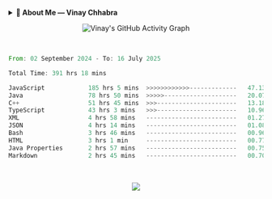 <p align="center">
  <details>
    <summary><b>💫 About Me — Vinay Chhabra</b></summary>

  > 👋 Hi, I’m **Vinay Chhabra**  
  > A **DSA Enthusiast**, **Web Developer**, and **Competitive Programmer**  
  > Currently learning **Frontend System Design**, **Docker**, and **Kubernetes**  
  > Always **Learning and Growing** 🚀  

  ---

  ### 💬 Ask Me About:
  - Data Structures and Algorithms  
  - Competitive Programming  
  - Web Development  

  ---

  ### 📫 Reach Me:
  - 📧 [Chhabravinay549@gmail.com](mailto:Chhabravinay549@gmail.com)  
  - 💼 [LinkedIn](https://www.linkedin.com/in/vinay-chhabra-a377601a9/)  
  - 🐙 [GitHub](https://github.com/code-walker-23)  

  ---

  ### 📈 GitHub Stats
  ![Profile Views](https://img.shields.io/badge/Profile%20Views-1000-blue?style=flat-square)
  ![GitHub Followers](https://img.shields.io/github/followers/code-walker-23?style=flat-square&logo=github)

  </details>
</p>




<div align="center">
  
 ![Vinay's GitHub Activity Graph](https://github-readme-activity-graph.vercel.app/graph?username=code-walker-23&bg_color=0d1117&color=ffffff&line=ee2a7b&point=f0f0f0&area=true&hide_border=true)

<br>

</div>



<!--START_SECTION:waka-->

```rust
From: 02 September 2024 - To: 16 July 2025

Total Time: 391 hrs 18 mins

JavaScript            185 hrs 5 mins  >>>>>>>>>>>>-------------   47.13 %
Java                  78 hrs 50 mins  >>>>>--------------------   20.07 %
C++                   51 hrs 45 mins  >>>----------------------   13.18 %
TypeScript            43 hrs 3 mins   >>>----------------------   10.96 %
XML                   4 hrs 58 mins   -------------------------   01.27 %
JSON                  4 hrs 14 mins   -------------------------   01.08 %
Bash                  3 hrs 46 mins   -------------------------   00.96 %
HTML                  3 hrs 1 min     -------------------------   00.77 %
Java Properties       2 hrs 57 mins   -------------------------   00.75 %
Markdown              2 hrs 45 mins   -------------------------   00.70 %
```

<!--END_SECTION:waka-->



<div align="center">
  
<br>

![](https://quotes-github-readme.vercel.app/api?type=horizontal&theme=gruvbox)

</div>
